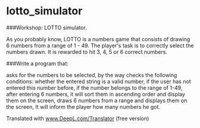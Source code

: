 # lotto_simulator

###Workshop: LOTTO simulator.

As you probably know, LOTTO is a numbers game that consists of drawing 6 numbers from a range of 1 - 49. The player's task is to correctly select the numbers drawn. It is rewarded to hit 3, 4, 5 or 6 correct numbers.

###Write a program that:

asks for the numbers to be selected, by the way checks the following conditions:
whether the entered string is a valid number,
if the user has not entered this number before,
if the number belongs to the range of 1-49,
after entering 6 numbers, it will sort them in ascending order and display them on the screen,
draws 6 numbers from a range and displays them on the screen,
It will inform the player how many numbers he got.

Translated with www.DeepL.com/Translator (free version)
